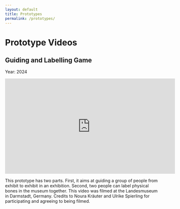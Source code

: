 ```yaml
---
layout: default
title: Prototypes
permalink: /prototypes/
---
```



# Prototype Videos

## Guiding and Labelling Game 
Year: 2024
<div class="video-grid">
<iframe width="560" height="315" src="https://www.youtube.com/embed/VIDEO_ID" frameborder="0" allowfullscreen></iframe>
<p>This prototype has two parts. First, it aims at guiding a group of people from exhibit to exhibit in an exhibition. Second, two people can label physical bones in the museum together. This video was filmed at the Landesmuseum in Darmstadt, Germany. Credits to Noura Kräuter and Ulrike Spierling for participating and agreeing to being filmed.</p>
</div>

